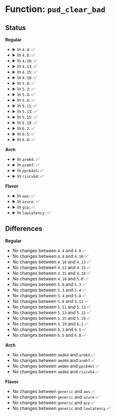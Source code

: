# Function: <code>pud_clear_bad</code>

## Status
<b>Regular</b>
<ul>
<li>
<details>
<summary>In <code>4.4</code>: ✅</summary>

```c
void pud_clear_bad(pud_t *pud);
```

**Collision:** Unique Global

**Inline:** No

**Transformation:** False

**Instances:**

```
In mm/pgtable-generic.c (ffffffff811d03a0)
Location: mm/pgtable-generic.c:25
Inline: False
Direct callers:
  - mm/memory.c:free_pgd_range
  - mm/memory.c:unmap_page_range
  - mm/memory.c:copy_page_range
  - mm/mprotect.c:change_protection_range
  - mm/mremap.c:move_page_tables
  - mm/swapfile.c:unuse_mm
```
**Symbols:**

```
ffffffff811d03a0-ffffffff811d03ee: pud_clear_bad (STB_GLOBAL)
```
</details>
</li>
<li>
<details>
<summary>In <code>4.8</code>: ✅</summary>

```c
void pud_clear_bad(pud_t *pud);
```

**Collision:** Unique Global

**Inline:** No

**Transformation:** False

**Instances:**

```
In mm/pgtable-generic.c (ffffffff811ed550)
Location: mm/pgtable-generic.c:25
Inline: False
Direct callers:
  - mm/memory.c:unmap_page_range
  - mm/memory.c:copy_page_range
  - mm/memory.c:free_pgd_range
  - mm/mprotect.c:change_protection_range
  - mm/mremap.c:move_page_tables
  - mm/swapfile.c:unuse_mm
```
**Symbols:**

```
ffffffff811ed550-ffffffff811ed59e: pud_clear_bad (STB_GLOBAL)
```
</details>
</li>
<li>
<details>
<summary>In <code>4.10</code>: ✅</summary>

```c
void pud_clear_bad(pud_t *pud);
```

**Collision:** Unique Global

**Inline:** No

**Transformation:** False

**Instances:**

```
In mm/pgtable-generic.c (ffffffff811f7940)
Location: mm/pgtable-generic.c:25
Inline: False
Direct callers:
  - mm/memory.c:unmap_page_range
  - mm/memory.c:copy_page_range
  - mm/memory.c:free_pgd_range
  - mm/mprotect.c:change_protection_range
  - mm/mremap.c:move_page_tables
  - mm/swapfile.c:unuse_mm
```
**Symbols:**

```
ffffffff811f7940-ffffffff811f798e: pud_clear_bad (STB_GLOBAL)
```
</details>
</li>
<li>
<details>
<summary>In <code>4.13</code>: ✅</summary>

```c
void pud_clear_bad(pud_t *pud);
```

**Collision:** Unique Global

**Inline:** No

**Transformation:** False

**Instances:**

```
In mm/pgtable-generic.c (ffffffff81202ad0)
Location: mm/pgtable-generic.c:31
Inline: False
Direct callers:
  - mm/memory.c:copy_page_range
  - mm/memory.c:free_pgd_range
  - mm/mprotect.c:change_protection_range
  - mm/mremap.c:move_page_tables
  - mm/swapfile.c:unuse_mm
```
**Symbols:**

```
ffffffff81202ad0-ffffffff81202b1e: pud_clear_bad (STB_GLOBAL)
```
</details>
</li>
<li>
<details>
<summary>In <code>4.15</code>: ✅</summary>

```c
void pud_clear_bad(pud_t *pud);
```

**Collision:** Unique Global

**Inline:** No

**Transformation:** False

**Instances:**

```
In mm/pgtable-generic.c (ffffffff8121b840)
Location: mm/pgtable-generic.c:32
Inline: False
Direct callers:
  - mm/memory.c:copy_page_range
  - mm/memory.c:free_pgd_range
  - mm/mprotect.c:change_protection_range
  - mm/mremap.c:move_page_tables
  - mm/swapfile.c:unuse_mm
```
**Symbols:**

```
ffffffff8121b840-ffffffff8121b88e: pud_clear_bad (STB_GLOBAL)
```
</details>
</li>
<li>
<details>
<summary>In <code>4.18</code>: ✅</summary>

```c
void pud_clear_bad(pud_t *pud);
```

**Collision:** Unique Global

**Inline:** No

**Transformation:** False

**Instances:**

```
In mm/pgtable-generic.c (ffffffff8123d620)
Location: mm/pgtable-generic.c:32
Inline: False
Direct callers:
  - mm/memory.c:copy_page_range
  - mm/memory.c:free_pgd_range
  - mm/mprotect.c:change_protection
  - mm/mremap.c:move_page_tables
  - mm/swapfile.c:unuse_vma
```
**Symbols:**

```
ffffffff8123d620-ffffffff8123d66e: pud_clear_bad (STB_GLOBAL)
```
</details>
</li>
<li>
<details>
<summary>In <code>5.0</code>: ✅</summary>

```c
void pud_clear_bad(pud_t *pud);
```

**Collision:** Unique Global

**Inline:** No

**Transformation:** False

**Instances:**

```
In mm/pgtable-generic.c (ffffffff81251b70)
Location: mm/pgtable-generic.c:33
Inline: False
Direct callers:
  - mm/memory.c:copy_page_range
  - mm/memory.c:free_pgd_range
  - mm/mprotect.c:change_protection_range
  - mm/mremap.c:move_page_tables
  - mm/swapfile.c:unuse_vma
```
**Symbols:**

```
ffffffff81251b70-ffffffff81251bbe: pud_clear_bad (STB_GLOBAL)
```
</details>
</li>
<li>
<details>
<summary>In <code>5.3</code>: ✅</summary>

```c
void pud_clear_bad(pud_t *pud);
```

**Collision:** Unique Global

**Inline:** No

**Transformation:** False

**Instances:**

```
In mm/pgtable-generic.c (ffffffff81263e40)
Location: mm/pgtable-generic.c:33
Inline: False
Direct callers:
  - mm/memory.c:copy_page_range
  - mm/memory.c:free_pud_range
  - mm/mprotect.c:change_protection_range
  - mm/mremap.c:move_page_tables
  - mm/swapfile.c:try_to_unuse
```
**Symbols:**

```
ffffffff81263e40-ffffffff81263e90: pud_clear_bad (STB_GLOBAL)
```
</details>
</li>
<li>
<details>
<summary>In <code>5.4</code>: ✅</summary>

```c
void pud_clear_bad(pud_t *pud);
```

**Collision:** Unique Global

**Inline:** No

**Transformation:** False

**Instances:**

```
In mm/pgtable-generic.c (ffffffff812726b0)
Location: mm/pgtable-generic.c:33
Inline: False
Direct callers:
  - mm/memory.c:copy_page_range
  - mm/memory.c:free_pud_range
  - mm/mprotect.c:change_protection_range
  - mm/mremap.c:move_page_tables
  - mm/swapfile.c:try_to_unuse
```
**Symbols:**

```
ffffffff812726b0-ffffffff81272700: pud_clear_bad (STB_GLOBAL)
```
</details>
</li>
<li>
<details>
<summary>In <code>5.8</code>: ✅</summary>

```c
void pud_clear_bad(pud_t *pud);
```

**Collision:** Unique Global

**Inline:** No

**Transformation:** False

**Instances:**

```
In mm/pgtable-generic.c (ffffffff812a3450)
Location: mm/pgtable-generic.c:36
Inline: False
Direct callers:
  - mm/memory.c:__handle_mm_fault
  - mm/memory.c:apply_to_p4d_range
  - mm/memory.c:unmap_page_range
  - mm/memory.c:copy_page_range
  - mm/memory.c:free_pud_range
  - mm/mprotect.c:change_p4d_range
  - mm/mremap.c:get_old_pmd
  - mm/swapfile.c:unuse_p4d_range
  - mm/mapping_dirty_helpers.c:wp_clean_pud_entry
```
**Symbols:**

```
ffffffff812a3450-ffffffff812a34a2: pud_clear_bad (STB_GLOBAL)
```
</details>
</li>
<li>
<details>
<summary>In <code>5.11</code>: ✅</summary>

```c
void pud_clear_bad(pud_t *pud);
```

**Collision:** Unique Global

**Inline:** No

**Transformation:** False

**Instances:**

```
In mm/pgtable-generic.c (ffffffff812aed50)
Location: mm/pgtable-generic.c:36
Inline: False
Direct callers:
  - mm/memory.c:__handle_mm_fault
  - mm/memory.c:__apply_to_page_range
  - mm/memory.c:unmap_page_range
  - mm/memory.c:copy_p4d_range
  - mm/memory.c:free_pud_range
  - mm/mprotect.c:change_p4d_range
  - mm/mremap.c:get_old_pud
  - mm/swapfile.c:unuse_p4d_range
  - mm/mapping_dirty_helpers.c:wp_clean_pud_entry
```
**Symbols:**

```
ffffffff812aed50-ffffffff812aed98: pud_clear_bad (STB_GLOBAL)
```
</details>
</li>
<li>
<details>
<summary>In <code>5.13</code>: ✅</summary>

```c
void pud_clear_bad(pud_t *pud);
```

**Collision:** Unique Global

**Inline:** No

**Transformation:** False

**Instances:**

```
In mm/pgtable-generic.c (ffffffff812b4280)
Location: mm/pgtable-generic.c:36
Inline: False
Direct callers:
  - mm/memory.c:__handle_mm_fault
  - mm/memory.c:apply_to_pud_range
  - mm/memory.c:unmap_page_range
  - mm/memory.c:copy_p4d_range
  - mm/memory.c:free_pud_range
  - mm/mprotect.c:change_p4d_range
  - mm/mremap.c:get_old_pud
  - mm/vmalloc.c:vunmap_range_noflush
  - mm/swapfile.c:unuse_vma
  - mm/mapping_dirty_helpers.c:wp_clean_pud_entry
```
**Symbols:**

```
ffffffff812b4280-ffffffff812b42c8: pud_clear_bad (STB_GLOBAL)
```
</details>
</li>
<li>
<details>
<summary>In <code>5.15</code>: ✅</summary>

```c
void pud_clear_bad(pud_t *pud);
```

**Collision:** Unique Global

**Inline:** No

**Transformation:** False

**Instances:**

```
In mm/pgtable-generic.c (ffffffff812f5e60)
Location: mm/pgtable-generic.c:36
Inline: False
Direct callers:
  - mm/memory.c:__handle_mm_fault
  - mm/memory.c:apply_to_pud_range
  - mm/memory.c:unmap_page_range
  - mm/memory.c:copy_p4d_range
  - mm/memory.c:free_pud_range
  - mm/mprotect.c:change_p4d_range
  - mm/mremap.c:get_old_pud
  - mm/vmalloc.c:vunmap_range_noflush
  - mm/swapfile.c:unuse_vma
  - mm/mapping_dirty_helpers.c:wp_clean_pud_entry
```
**Symbols:**

```
ffffffff812f5e60-ffffffff812f5ea8: pud_clear_bad (STB_GLOBAL)
```
</details>
</li>
<li>
<details>
<summary>In <code>5.19</code>: ✅</summary>

```c
void pud_clear_bad(pud_t *pud);
```

**Collision:** Unique Global

**Inline:** No

**Transformation:** False

**Instances:**

```
In mm/pgtable-generic.c (ffffffff81359dd0)
Location: mm/pgtable-generic.c:37
Inline: False
Direct callers:
  - mm/memory.c:__handle_mm_fault
  - mm/memory.c:apply_to_pud_range
  - mm/memory.c:unmap_page_range
  - mm/memory.c:copy_p4d_range
  - mm/memory.c:free_pud_range
  - mm/mprotect.c:change_protection_range
  - mm/mremap.c:get_old_pud
  - mm/vmalloc.c:vunmap_p4d_range
  - mm/swapfile.c:unuse_vma
  - mm/mapping_dirty_helpers.c:wp_clean_pud_entry
```
**Symbols:**

```
ffffffff81359dd0-ffffffff81359e2f: pud_clear_bad (STB_GLOBAL)
```
</details>
</li>
<li>
<details>
<summary>In <code>6.2</code>: ✅</summary>

```c
void pud_clear_bad(pud_t *pud);
```

**Collision:** Unique Global

**Inline:** No

**Transformation:** False

**Instances:**

```
In mm/pgtable-generic.c (ffffffff813d47e0)
Location: mm/pgtable-generic.c:37
Inline: False
Direct callers:
  - mm/memory.c:__handle_mm_fault
  - mm/memory.c:apply_to_pud_range
  - mm/memory.c:unmap_page_range
  - mm/memory.c:copy_p4d_range
  - mm/memory.c:free_pud_range
  - mm/mprotect.c:change_protection_range
  - mm/mremap.c:get_old_pud
  - mm/vmalloc.c:vunmap_p4d_range
  - mm/swapfile.c:unuse_vma
  - mm/mapping_dirty_helpers.c:wp_clean_pud_entry
```
**Symbols:**

```
ffffffff813d47e0-ffffffff813d483f: pud_clear_bad (STB_GLOBAL)
```
</details>
</li>
<li>
<details>
<summary>In <code>6.5</code>: ✅</summary>

```c
void pud_clear_bad(pud_t *pud);
```

**Collision:** Unique Global

**Inline:** No

**Transformation:** False

**Instances:**

```
In mm/pgtable-generic.c (ffffffff814091b0)
Location: mm/pgtable-generic.c:39
Inline: False
Direct callers:
  - mm/memory.c:__handle_mm_fault
  - mm/memory.c:apply_to_pud_range
  - mm/memory.c:unmap_page_range
  - mm/memory.c:copy_p4d_range
  - mm/memory.c:free_pud_range
  - mm/mprotect.c:change_p4d_range
  - mm/mremap.c:get_old_pud
  - mm/vmalloc.c:vunmap_p4d_range
```
**Symbols:**

```
ffffffff814091b0-ffffffff8140920f: pud_clear_bad (STB_GLOBAL)
```
</details>
</li>
<li>
<details>
<summary>In <code>6.8</code>: ✅</summary>

```c
void pud_clear_bad(pud_t *pud);
```

**Collision:** Unique Global

**Inline:** No

**Transformation:** False

**Instances:**

```
In mm/pgtable-generic.c (ffffffff814359a0)
Location: mm/pgtable-generic.c:40
Inline: False
Direct callers:
  - mm/memory.c:__handle_mm_fault
  - mm/memory.c:apply_to_pud_range
  - mm/memory.c:unmap_page_range
  - mm/memory.c:copy_p4d_range
  - mm/memory.c:free_pud_range
  - mm/mprotect.c:change_p4d_range
  - mm/mremap.c:get_old_pud
  - mm/vmalloc.c:vunmap_p4d_range
```
**Symbols:**

```
ffffffff814359a0-ffffffff814359ff: pud_clear_bad (STB_GLOBAL)
```
</details>
</li>
</ul>
<b>Arch</b>
<ul>
<li>
<details>
<summary>In <code>arm64</code>: ✅</summary>

```c
void pud_clear_bad(pud_t *pud);
```

**Collision:** Unique Global

**Inline:** No

**Transformation:** False

**Instances:**

```
In mm/pgtable-generic.c (ffff800010307f30)
Location: mm/pgtable-generic.c:33
Inline: False
Direct callers:
  - virt/kvm/arm/mmu.c:__create_hyp_mappings
  - mm/memory.c:unmap_page_range
  - mm/memory.c:copy_page_range
  - mm/memory.c:free_pgd_range
  - mm/mprotect.c:change_protection_range
  - mm/mremap.c:move_page_tables
  - mm/swapfile.c:try_to_unuse
```
**Symbols:**

```
ffff800010307f30-ffff800010307f6c: pud_clear_bad (STB_GLOBAL)
```
</details>
</li>
<li>
<details>
<summary>In <code>armhf</code>: ✅</summary>

```c
void pud_clear_bad(pud_t *pud);
```

**Collision:** Unique Global

**Inline:** No

**Transformation:** False

**Instances:**

```
In mm/pgtable-generic.c (c0525408)
Location: mm/pgtable-generic.c:33
Inline: False
```
**Symbols:**

```
c0525408-c0525434: pud_clear_bad (STB_GLOBAL)
```
</details>
</li>
<li>
<details>
<summary>In <code>ppc64el</code>: ✅</summary>

```c
void pud_clear_bad(pud_t *pud);
```

**Collision:** Unique Global

**Inline:** No

**Transformation:** False

**Instances:**

```
In mm/pgtable-generic.c (c0000000003d74b8)
Location: mm/pgtable-generic.c:33
Inline: False
Direct callers:
  - arch/powerpc/mm/hugetlbpage.c:hugetlb_free_pgd_range
  - mm/memory.c:unmap_page_range
  - mm/memory.c:copy_page_range
  - mm/memory.c:free_pgd_range
  - mm/mprotect.c:change_protection_range
  - mm/mremap.c:move_page_tables
  - mm/vmalloc.c:vunmap_page_range
  - mm/swapfile.c:try_to_unuse
```
**Symbols:**

```
c0000000003d74b8-c0000000003d7518: pud_clear_bad (STB_GLOBAL)
```
</details>
</li>
<li>
<details>
<summary>In <code>riscv64</code>: ✅</summary>

```c
void pud_clear_bad(pud_t *pud);
```

**Collision:** Unique Global

**Inline:** No

**Transformation:** False

**Instances:**

```
In mm/pgtable-generic.c (ffffffe000212df0)
Location: mm/pgtable-generic.c:33
Inline: False
Direct callers:
  - mm/memory.c:unmap_page_range
  - mm/memory.c:copy_page_range
  - mm/memory.c:free_pgd_range
  - mm/mprotect.c:change_protection_range
  - mm/mremap.c:move_page_tables
  - mm/swapfile.c:try_to_unuse
```
**Symbols:**

```
ffffffe000212df0-ffffffe000212e32: pud_clear_bad (STB_GLOBAL)
```
</details>
</li>
</ul>
<b>Flavor</b>
<ul>
<li>
<details>
<summary>In <code>aws</code>: ✅</summary>

```c
void pud_clear_bad(pud_t *pud);
```

**Collision:** Unique Global

**Inline:** No

**Transformation:** False

**Instances:**

```
In mm/pgtable-generic.c (ffffffff8126ad00)
Location: mm/pgtable-generic.c:33
Inline: False
Direct callers:
  - mm/memory.c:copy_page_range
  - mm/memory.c:free_pud_range
  - mm/mprotect.c:change_protection_range
  - mm/mremap.c:move_page_tables
  - mm/swapfile.c:try_to_unuse
```
**Symbols:**

```
ffffffff8126ad00-ffffffff8126ad50: pud_clear_bad (STB_GLOBAL)
```
</details>
</li>
<li>
<details>
<summary>In <code>azure</code>: ✅</summary>

```c
void pud_clear_bad(pud_t *pud);
```

**Collision:** Unique Global

**Inline:** No

**Transformation:** False

**Instances:**

```
In mm/pgtable-generic.c (ffffffff8125d1d3)
Location: mm/pgtable-generic.c:33
Inline: False
Direct callers:
  - mm/memory.c:copy_page_range
  - mm/memory.c:free_pgd_range
  - mm/mprotect.c:change_protection_range
  - mm/mremap.c:move_page_tables
  - mm/swapfile.c:try_to_unuse
```
**Symbols:**

```
ffffffff8125d1d3-ffffffff8125d208: pud_clear_bad (STB_GLOBAL)
```
</details>
</li>
<li>
<details>
<summary>In <code>gcp</code>: ✅</summary>

```c
void pud_clear_bad(pud_t *pud);
```

**Collision:** Unique Global

**Inline:** No

**Transformation:** False

**Instances:**

```
In mm/pgtable-generic.c (ffffffff81268aa0)
Location: mm/pgtable-generic.c:33
Inline: False
Direct callers:
  - mm/memory.c:copy_page_range
  - mm/memory.c:free_pud_range
  - mm/mprotect.c:change_protection_range
  - mm/mremap.c:move_page_tables
  - mm/swapfile.c:try_to_unuse
```
**Symbols:**

```
ffffffff81268aa0-ffffffff81268af0: pud_clear_bad (STB_GLOBAL)
```
</details>
</li>
<li>
<details>
<summary>In <code>lowlatency</code>: ✅</summary>

```c
void pud_clear_bad(pud_t *pud);
```

**Collision:** Unique Global

**Inline:** No

**Transformation:** False

**Instances:**

```
In mm/pgtable-generic.c (ffffffff81278430)
Location: mm/pgtable-generic.c:33
Inline: False
Direct callers:
  - mm/memory.c:copy_page_range
  - mm/memory.c:free_pud_range
  - mm/mprotect.c:change_protection_range
  - mm/mremap.c:move_page_tables
  - mm/swapfile.c:try_to_unuse
```
**Symbols:**

```
ffffffff81278430-ffffffff81278480: pud_clear_bad (STB_GLOBAL)
```
</details>
</li>
</ul>

## Differences
<b>Regular</b>
<ul>
<li>
No changes between <code>4.4</code> and <code>4.8</code> ✅
</li>
<li>
No changes between <code>4.8</code> and <code>4.10</code> ✅
</li>
<li>
No changes between <code>4.10</code> and <code>4.13</code> ✅
</li>
<li>
No changes between <code>4.13</code> and <code>4.15</code> ✅
</li>
<li>
No changes between <code>4.15</code> and <code>4.18</code> ✅
</li>
<li>
No changes between <code>4.18</code> and <code>5.0</code> ✅
</li>
<li>
No changes between <code>5.0</code> and <code>5.3</code> ✅
</li>
<li>
No changes between <code>5.3</code> and <code>5.4</code> ✅
</li>
<li>
No changes between <code>5.4</code> and <code>5.8</code> ✅
</li>
<li>
No changes between <code>5.8</code> and <code>5.11</code> ✅
</li>
<li>
No changes between <code>5.11</code> and <code>5.13</code> ✅
</li>
<li>
No changes between <code>5.13</code> and <code>5.15</code> ✅
</li>
<li>
No changes between <code>5.15</code> and <code>5.19</code> ✅
</li>
<li>
No changes between <code>5.19</code> and <code>6.2</code> ✅
</li>
<li>
No changes between <code>6.2</code> and <code>6.5</code> ✅
</li>
<li>
No changes between <code>6.5</code> and <code>6.8</code> ✅
</li>
</ul>
<b>Arch</b>
<ul>
<li>
No changes between <code>amd64</code> and <code>arm64</code> ✅
</li>
<li>
No changes between <code>amd64</code> and <code>armhf</code> ✅
</li>
<li>
No changes between <code>amd64</code> and <code>ppc64el</code> ✅
</li>
<li>
No changes between <code>amd64</code> and <code>riscv64</code> ✅
</li>
</ul>
<b>Flavor</b>
<ul>
<li>
No changes between <code>generic</code> and <code>aws</code> ✅
</li>
<li>
No changes between <code>generic</code> and <code>azure</code> ✅
</li>
<li>
No changes between <code>generic</code> and <code>gcp</code> ✅
</li>
<li>
No changes between <code>generic</code> and <code>lowlatency</code> ✅
</li>
</ul>
